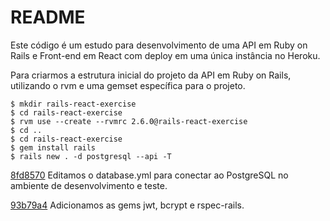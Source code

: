 # README

Este código é um estudo para desenvolvimento de uma API em Ruby on Rails e Front-end em React com deploy em uma única instância no Heroku.

Para criarmos a estrutura inicial do projeto da API em Ruby on Rails, utilizando o rvm e uma gemset específica para o projeto.
```
$ mkdir rails-react-exercise
$ cd rails-react-exercise
$ rvm use --create --rvmrc 2.6.0@rails-react-exercise
$ cd ..
$ cd rails-react-exercise
$ gem install rails
$ rails new . -d postgresql --api -T
```

[8fd8570](https://github.com/winireis/rails-react-exercise/commit/8fd8570c7a288fb5827f1e5349641610b3238a4c)
Editamos o database.yml para conectar ao PostgreSQL no ambiente de desenvolvimento e teste.

[93b79a4](https://github.com/winireis/rails-react-exercise/commit/93b79a49575fe4d690b0db82fb1a854d14ee02bf)
Adicionamos as gems jwt, bcrypt e rspec-rails. 

